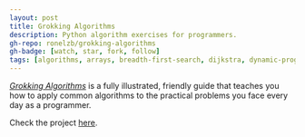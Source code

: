 ```yaml
---
layout: post
title: Grokking Algorithms
description: Python algorithm exercises for programmers.
gh-repo: ronelzb/grokking-algorithms
gh-badge: [watch, star, fork, follow]
tags: [algorithms, arrays, breadth-first-search, dijkstra, dynamic-programming, k-nearest-neighbors, greedy, hashtable, python, quicksort, recursion, selection-sort]
---
```


*[Grokking Algorithms](https://www.manning.com/books/grokking-algorithms)* is a fully illustrated, friendly guide that teaches you how to apply common algorithms to the practical problems you face every day as a programmer.

Check the project [here](https://github.com/ronelzb/grokking-algorithms/).

